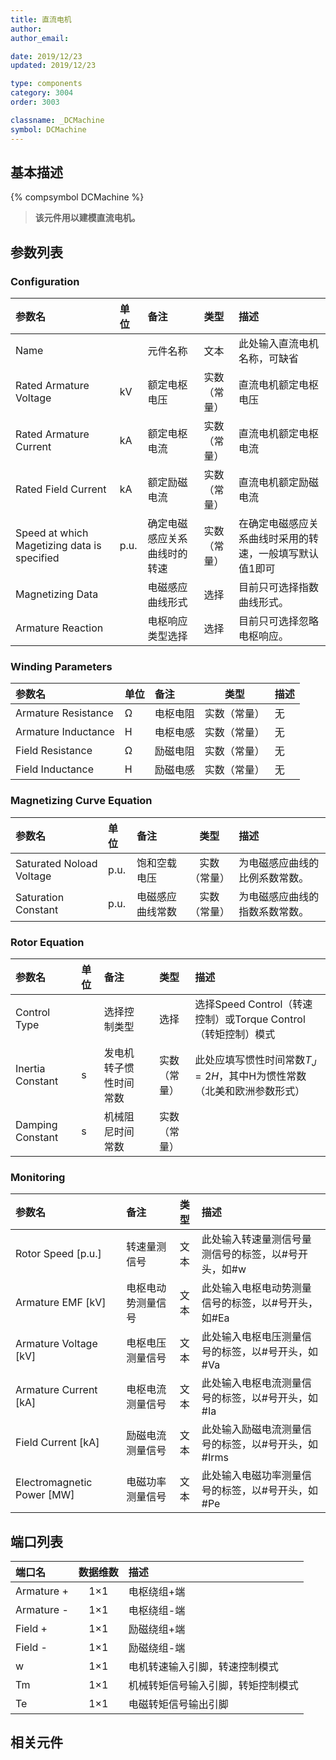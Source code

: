 ```yaml
---
title: 直流电机
author: 
author_email:

date: 2019/12/23
updated: 2019/12/23

type: components
category: 3004
order: 3003

classname: _DCMachine
symbol: DCMachine
---
```

## 基本描述
{% compsymbol DCMachine %}

> **该元件用以建模直流电机。**

## 参数列表
### Configuration
| 参数名 | 单位 | 备注 | 类型 | 描述 |
| :--- | :--- | :--- | :--: | :--- |
| Name |  | 元件名称 | 文本 | 此处输入直流电机名称，可缺省 |
| Rated Armature Voltage | kV | 额定电枢电压 | 实数（常量） | 直流电机额定电枢电压 |
| Rated Armature Current | kA | 额定电枢电流 | 实数（常量） | 直流电机额定电枢电流 |
| Rated Field Current | kA | 额定励磁电流 | 实数（常量） | 直流电机额定励磁电流 |
| Speed at which Magetizing data is specified | p.u. | 确定电磁感应关系曲线时的转速 | 实数（常量） | 在确定电磁感应关系曲线时采用的转速，一般填写默认值1即可 |
| Magnetizing Data |  | 电磁感应曲线形式 | 选择 | 目前只可选择指数曲线形式。 |
| Armature Reaction |  | 电枢响应类型选择 | 选择 | 目前只可选择忽略电枢响应。 |

### Winding Parameters
| 参数名 | 单位 | 备注 | 类型 | 描述 |
| :--- | :--- | :--- | :--: | :--- |
| Armature Resistance | Ω | 电枢电阻 | 实数（常量） | 无 |
| Armature Inductance | H | 电枢电感 | 实数（常量） | 无 |
| Field Resistance | Ω | 励磁电阻 | 实数（常量） | 无 |
| Field Inductance | H | 励磁电感 | 实数（常量） | 无 |

### Magnetizing Curve Equation
| 参数名 | 单位 | 备注 | 类型 | 描述 |
| :--- | :--- | :--- | :--: | :--- |
| Saturated Noload Voltage | p.u. | 饱和空载电压 | 实数（常量） | 为电磁感应曲线的比例系数常数。 |
| Saturation Constant | p.u. | 电磁感应曲线常数 | 实数（常量） | 为电磁感应曲线的指数系数常数。 |

### Rotor Equation
| 参数名 | 单位 | 备注 | 类型 | 描述 |
| :--- | :--- | :--- | :--: | :--- |
| Control Type |  | 选择控制类型 | 选择 | 选择Speed Control（转速控制）或Torque Control（转矩控制）模式 |
| Inertia Constant | s | 发电机转子惯性时间常数 | 实数（常量） | 此处应填写惯性时间常数$T_J=2H$，其中H为惯性常数（北美和欧洲参数形式） |
| Damping Constant | s | 机械阻尼时间常数 | 实数（常量） |  |

### Monitoring
| 参数名 | 备注 | 类型 | 描述 |
| :--- | :--- | :--: | :--- |
| Rotor Speed \[p.u.\] | 转速量测信号 | 文本 | 此处输入转速量测信号量测信号的标签，以#号开头，如#w |
| Armature EMF \[kV\] | 电枢电动势测量信号 | 文本 | 此处输入电枢电动势测量信号的标签，以#号开头，如#Ea |
| Armature Voltage \[kV\] | 电枢电压测量信号 | 文本 | 此处输入电枢电压测量信号的标签，以#号开头，如#Va |
| Armature Current \[kA\] | 电枢电流测量信号 | 文本 | 此处输入电枢电流测量信号的标签，以#号开头，如#Ia |
| Field Current \[kA\] | 励磁电流测量信号 | 文本 | 此处输入励磁电流测量信号的标签，以#号开头，如#Irms |
| Electromagnetic Power \[MW\] | 电磁功率测量信号 | 文本 | 此处输入电磁功率测量信号的标签，以#号开头，如#Pe |


## 端口列表

| 端口名 | 数据维数 | 描述 |
| :--- | :--:  | :--- |
| Armature + | 1×1 | 电枢绕组+端 |
| Armature - | 1×1 | 电枢绕组-端 |
| Field + | 1×1 | 励磁绕组+端 |
| Field - | 1×1 | 励磁绕组-端 |
| w | 1×1 | 电机转速输入引脚，转速控制模式 |
| Tm | 1×1 | 机械转矩信号输入引脚，转矩控制模式 |
| Te | 1×1 | 电磁转矩信号输出引脚 |


## 相关元件


